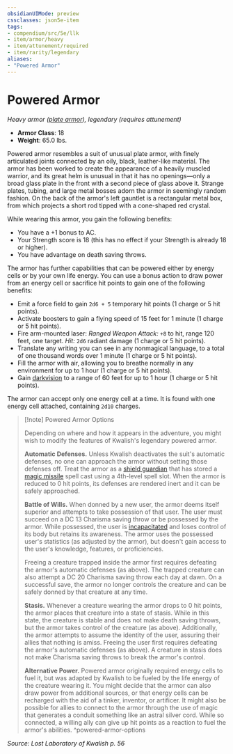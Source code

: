 ```yaml
---
obsidianUIMode: preview
cssclasses: json5e-item
tags:
- compendium/src/5e/llk
- item/armor/heavy
- item/attunement/required
- item/rarity/legendary
aliases: 
- "Powered Armor"
---
```

# Powered Armor
*Heavy armor ([plate armor](Mechanics/items/plate-armor.md)), legendary (requires attunement)*  

- **Armor Class**: 18
- **Weight**: 65.0 lbs.

Powered armor resembles a suit of unusual plate armor, with finely articulated joints connected by an oily, black, leather-like material. The armor has been worked to create the appearance of a heavily muscled warrior, and its great helm is unusual in that it has no openings—only a broad glass plate in the front with a second piece of glass above it. Strange plates, tubing, and large metal bosses adorn the armor in seemingly random fashion. On the back of the armor's left gauntlet is a rectangular metal box, from which projects a short rod tipped with a cone-shaped red crystal.

While wearing this armor, you gain the following benefits:

- You have a +1 bonus to AC.  
- Your Strength score is 18 (this has no effect if your Strength is already 18 or higher).  
- You have advantage on death saving throws.  

The armor has further capabilities that can be powered either by energy cells or by your own life energy. You can use a bonus action to draw power from an energy cell or sacrifice hit points to gain one of the following benefits:

- Emit a force field to gain `2d6 + 5` temporary hit points (1 charge or 5 hit points).  
- Activate boosters to gain a flying speed of 15 feet for 1 minute (1 charge or 5 hit points).  
- Fire arm-mounted laser: *Ranged Weapon Attack:* `+8` to hit, range 120 feet, one target. *Hit:* `2d6` radiant damage (1 charge or 5 hit points).  
- Translate any writing you can see in any nonmagical language, to a total of one thousand words over 1 minute (1 charge or 5 hit points).  
- Fill the armor with air, allowing you to breathe normally in any environment for up to 1 hour (1 charge or 5 hit points).  
- Gain [darkvision](Mechanics/Rules/senses.md#Darkvision) to a range of 60 feet for up to 1 hour (1 charge or 5 hit points).  

The armor can accept only one energy cell at a time. It is found with one energy cell attached, containing `2d10` charges.

> [!note] Powered Armor Options
> 
> Depending on where and how it appears in the adventure, you might wish to modify the features of Kwalish's legendary powered armor.
> 
> **Automatic Defenses.** Unless Kwalish deactivates the suit's automatic defenses, no one can approach the armor without setting those defenses off. Treat the armor as a [shield guardian](Mechanics/bestiary/construct/shield-guardian.md) that has stored a [magic missile](Mechanics/spells/magic-missile.md) spell cast using a 4th-level spell slot. When the armor is reduced to 0 hit points, its defenses are rendered inert and it can be safely approached.
> 
> **Battle of Wills.** When donned by a new user, the armor deems itself superior and attempts to take possession of that user. The user must succeed on a DC 13 Charisma saving throw or be possessed by the armor. While possessed, the user is [incapacitated](Mechanics/Rules/conditions.md#Incapacitated) and loses control of its body but retains its awareness. The armor uses the possessed user's statistics (as adjusted by the armor), but doesn't gain access to the user's knowledge, features, or proficiencies.
> 
> Freeing a creature trapped inside the armor first requires defeating the armor's automatic defenses (as above). The trapped creature can also attempt a DC 20 Charisma saving throw each day at dawn. On a successful save, the armor no longer controls the creature and can be safely donned by that creature at any time.
> 
> **Stasis.** Whenever a creature wearing the armor drops to 0 hit points, the armor places that creature into a state of stasis. While in this state, the creature is stable and does not make death saving throws, but the armor takes control of the creature (as above). Additionally, the armor attempts to assume the identity of the user, assuring their allies that nothing is amiss. Freeing the user first requires defeating the armor's automatic defenses (as above). A creature in stasis does not make Charisma saving throws to break the armor's control.
> 
> **Alternative Power.** Powered armor originally required energy cells to fuel it, but was adapted by Kwalish to be fueled by the life energy of the creature wearing it. You might decide that the armor can also draw power from additional sources, or that energy cells can be recharged with the aid of a tinker, inventor, or artificer. It might also be possible for allies to connect to the armor through the use of magic that generates a conduit something like an astral silver cord. While so connected, a willing ally can give up hit points as a reaction to fuel the armor's abilities.
^powered-armor-options

*Source: Lost Laboratory of Kwalish p. 56*